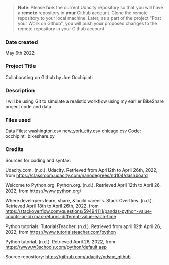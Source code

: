 >**Note**: Please **fork** the current Udacity repository so that you will have a **remote** repository in **your** Github account. Clone the remote repository to your local machine. Later, as a part of the project "Post your Work on Github", you will push your proposed changes to the remote repository in your Github account.

### Date created
May 6th 2022

### Project Title
Collaborating on Github by Joe Occhipinti

### Description
I will be using Git to simulate a realistic workflow using my earlier BikeShare project code and data.

### Files used
Data Files:
    washington.csv
    new_york_city.csv
    chicago.csv
Code:
    occhipinti_bikeshare.py

### Credits

Sources for coding and syntax:

Udacity.com. (n.d.). Udacity. Retrieved from Apri12th to April 26th, 2022, from https://classroom.udacity.com/nanodegrees/nd104/dashboard

Welcome to Python.org. Python.org. (n.d.). Retrieved April 12th to April 26, 2022, from https://www.python.org/

Where developers learn, share, &amp; build careers. Stack Overflow. (n.d.). Retrieved April 18th to April 26th, 2022, from https://stackoverflow.com/questions/59494111/pandas-python-value-counts-or-idxmax-returns-different-value-each-time

Python tutorials. TutorialsTeacher. (n.d.). Retrieved from april 12th April 26, 2022, from https://www.tutorialsteacher.com/python

Python tutorial. (n.d.). Retrieved April 26, 2022, from https://www.w3schools.com/python/default.asp

Source repository:
    https://github.com/udacity/pdsnd_github
